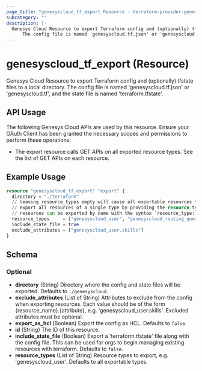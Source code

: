 ```yaml
---
page_title: "genesyscloud_tf_export Resource - terraform-provider-genesyscloud"
subcategory: ""
description: |-
  Genesys Cloud Resource to export Terraform config and (optionally) tfstate files to a local directory. 
      The config file is named 'genesyscloud.tf.json' or 'genesyscloud.tf', and the state file is named 'terraform.tfstate'.
---
```

# genesyscloud_tf_export (Resource)

Genesys Cloud Resource to export Terraform config and (optionally) tfstate files to a local directory. 
		The config file is named 'genesyscloud.tf.json' or 'genesyscloud.tf', and the state file is named 'terraform.tfstate'.

## API Usage
The following Genesys Cloud APIs are used by this resource. Ensure your OAuth Client has been granted the necessary scopes and permissions to perform these operations:

* The export resource calls GET APIs on all exported resource types. See the list of GET APIs on each resource.

## Example Usage

```terraform
resource "genesyscloud_tf_export" "export" {
  directory = "./terraform"
  // leaving resource_types empty will cause all exportable resources to be exported
  // export all resources of a single type by providing the resource type
  // resources can be exported by name with the syntax `resource_type::resource_name`
  resource_types     = ["genesyscloud_user", "genesyscloud_routing_queue::Marketing Queue", "genesyscloud_routing_queue::Sales Queue"]
  include_state_file = true
  exclude_attributes = ["genesyscloud_user.skills"]
}
```

<!-- schema generated by tfplugindocs -->
## Schema

### Optional

- **directory** (String) Directory where the config and state files will be exported. Defaults to `./genesyscloud`.
- **exclude_attributes** (List of String) Attributes to exclude from the config when exporting resources. Each value should be of the form {resource_name}.{attribute}, e.g. 'genesyscloud_user.skills'. Excluded attributes must be optional.
- **export_as_hcl** (Boolean) Export the config as HCL. Defaults to `false`.
- **id** (String) The ID of this resource.
- **include_state_file** (Boolean) Export a 'terraform.tfstate' file along with the config file. This can be used for orgs to begin managing existing resources with terraform. Defaults to `false`.
- **resource_types** (List of String) Resource types to export, e.g. 'genesyscloud_user'. Defaults to all exportable types.

